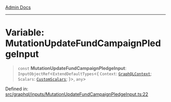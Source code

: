 [Admin Docs](/)

***

# Variable: MutationUpdateFundCampaignPledgeInput

> `const` **MutationUpdateFundCampaignPledgeInput**: `InputObjectRef`\<`ExtendDefaultTypes`\<\{ `Context`: [`GraphQLContext`](../../../context/type-aliases/GraphQLContext.md); `Scalars`: [`CustomScalars`](../../../scalars/type-aliases/CustomScalars.md); \}\>, `any`\>

Defined in: [src/graphql/inputs/MutationUpdateFundCampaignPledgeInput.ts:22](https://github.com/PalisadoesFoundation/talawa-api/blob/a88e9b37389a25702f1dcb39c566193904da08be/src/graphql/inputs/MutationUpdateFundCampaignPledgeInput.ts#L22)

